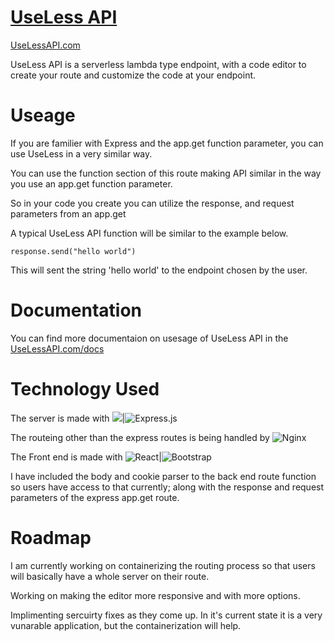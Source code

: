 # [UseLess API](https://uselessapi.com "UseLess API")
[UseLessAPI.com](https://uselessapi.com "UseLess API")

UseLess API is a serverless lambda type endpoint, with a code editor to create your route and customize the code at your endpoint.

# Useage

If you are familier with Express and the app.get function parameter, you can use UseLess in a very similar way.

You can use the function section of this route making API similar in the way you use an app.get function parameter.

So in your code you create you can utilize the response, and request parameters from an app.get 

A typical UseLess API function will be similar to the example below.

`response.send("hello world")`

This will sent the string 'hello world' to the endpoint chosen by the user.
# Documentation 
You can find more documentaion on usesage of UseLess API in the [UseLessAPI.com/docs](https://uselessapi.com/docs "UseLess API docs")

# Technology Used

The server is made with <img src="https://img.shields.io/badge/node.js%20-%2343853D.svg?style=plastic&logo=node.js&logoColor=white"/>|<img alt="Express.js" src="https://img.shields.io/badge/express.js%20-%23404d59.svg?&?style=plastic"/>

The routeing other than the express routes is being handled by <img alt="Nginx" src="https://img.shields.io/badge/nginx%20-%23009639.svg?style=plastic&logo=nginx&logoColor=white"/>

The Front end is made with <img alt="React" src="https://img.shields.io/badge/react%20-%2320232a.svg?style=plasticfor-the-badge&logo=react&logoColor=%2361DAFB"/>|<img alt="Bootstrap" src="https://img.shields.io/badge/bootstrap%20-%23563D7C.svg?style=plastic&logo=bootstrap&logoColor=white"/>


I have included the body and cookie parser to the back end route function so users have access to that currently; along with the response and request parameters of the express app.get route.

# Roadmap
I am currently working on containerizing the routing process so that users will basically have a whole server on their route.

Working on making the editor more responsive and with more options.

Implimenting sercuirty fixes as they come up. In it's current state it is a very vunarable application, but the containerization will help.